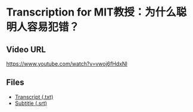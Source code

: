 # Transcription for MIT教授：为什么聪明人容易犯错？
## Video URL
https://www.youtube.com/watch?v=vwoj6fHdxNI
 
## Files
- [Transcript (.txt)](./transcript.txt)
- [Subtitle (.srt)](./transcript.srt)
